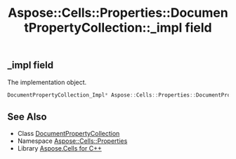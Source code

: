 ﻿---
title: Aspose::Cells::Properties::DocumentPropertyCollection::_impl field
linktitle: _impl
second_title: Aspose.Cells for C++ API Reference
description: 'Aspose::Cells::Properties::DocumentPropertyCollection::_impl field. The implementation object in C++.'
type: docs
weight: 1200
url: /cpp/aspose.cells.properties/documentpropertycollection/_impl/
---
## _impl field


The implementation object.

```cpp
DocumentPropertyCollection_Impl* Aspose::Cells::Properties::DocumentPropertyCollection::_impl
```

## See Also

* Class [DocumentPropertyCollection](../)
* Namespace [Aspose::Cells::Properties](../../)
* Library [Aspose.Cells for C++](../../../)
